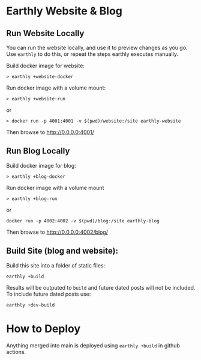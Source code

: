 # Earthly Website & Blog




## Run Website Locally

You can run the website locally, and use it to preview changes as you go.  Use `earthly` to do this, or repeat the steps earthly executes manually.

Build docker image for website:
```
> earthly +website-docker 
```
Run docker image with a volume mount:
```
> earthly +website-run
```
or
```
> docker run -p 4001:4001 -v $(pwd)/website:/site earthly-website
```
Then browse to http://0.0.0.0:4001/


## Run Blog Locally

Build docker image for blog:
```
> earthly +blog-docker
```
Run docker image with a volume mount
```
> earthly +blog-run
```
or
```
docker run -p 4002:4002 -v $(pwd)/blog:/site earthly-blog
```
Then browse to http://0.0.0.0:4002/blog/

## Build Site (blog and website):
Build this site into a folder of static files:
```
earthly +build
```
Results will be outputed to `build` and future dated posts will not be included.
To include future dated posts use:
```
earthly +dev-build
```

# How to Deploy
Anything merged into main is deployed using `earthly +build` in github actions.